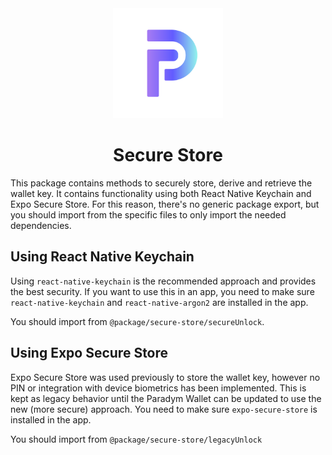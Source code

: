 <div align="center">
   <img src="../../assets/icon.png" alt="Paradym Logo" height="176px" />
</div>

<h1 align="center"><b>Secure Store</b></h1>

This package contains methods to securely store, derive and retrieve the wallet key. It contains functionality using both React Native Keychain and Expo Secure Store. For this reason, there's no generic package export, but you should import from the specific files to only import the needed dependencies.

## Using React Native Keychain

Using `react-native-keychain` is the recommended approach and provides the best security. If you want to use this in an app, you need to make sure `react-native-keychain` and `react-native-argon2` are installed in the app.

You should import from `@package/secure-store/secureUnlock`.

## Using Expo Secure Store

Expo Secure Store was used previously to store the wallet key, however no PIN or integration with device biometrics has been implemented. This is kept as legacy behavior until the Paradym Wallet can be updated to use the new (more secure) approach. You need to make sure `expo-secure-store` is installed in the app.

You should import from `@package/secure-store/legacyUnlock`